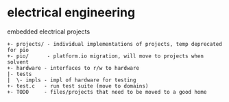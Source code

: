 # electrical engineering

embedded electrical projects

```
+- projects/ - individual implementations of projects, temp deprecated for pio
+- pio/      - platform.io migration, will move to projects when solvent
+- hardware - interfaces to r/w to hardware
|- tests
|  \- impls - impl of hardware for testing
+- test.c   - run test suite (move to domains) 
+- TODO     - files/projects that need to be moved to a good home
```
